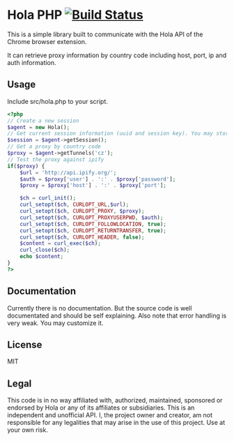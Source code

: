 # Hola PHP [![Build Status](https://travis-ci.org/secelite/php-hola.png)](https://travis-ci.org/secelite/php-hola)
This is a simple library built to communicate with the Hola API of the Chrome browser extension.

It can retrieve proxy information by country code including host, port, ip and auth information.

## Usage
Include src/hola.php to your script.
```php
<?php
// Create a new session
$agent = new Hola();
// Get current session information (uuid and session key). You may store and reuse them
$session = $agent->getSession();
// Get a proxy by country code
$proxy = $agent->getTunnels('cz');
// Test the proxy against ipify
if($proxy) {
	$url = 'http://api.ipify.org/';
	$auth = $proxy['user'] . ':' . $proxy['password'];
	$proxy = $proxy['host'] . ':' . $proxy['port'];

	$ch = curl_init();
	curl_setopt($ch, CURLOPT_URL,$url);
	curl_setopt($ch, CURLOPT_PROXY, $proxy);
	curl_setopt($ch, CURLOPT_PROXYUSERPWD, $auth);
	curl_setopt($ch, CURLOPT_FOLLOWLOCATION, true);
	curl_setopt($ch, CURLOPT_RETURNTRANSFER, true);
	curl_setopt($ch, CURLOPT_HEADER, false);
	$content = curl_exec($ch);
	curl_close($ch);
	echo $content;
}
?>
```

## Documentation
Currently there is no documentation. But the source code is well documentated and should be self explaining.
Also note that error handling is very weak. You may customize it.


## License
MIT


## Legal
This code is in no way affiliated with, authorized, maintained, sponsored or endorsed by Hola or any of its affiliates or subsidiaries. This is an independent and unofficial API. I, the project owner and creator, am not responsible for any legalities that may arise in the use of this project. Use at your own risk.